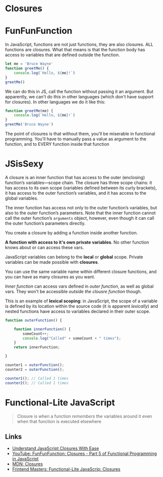 # Closures

# FunFunFunction

In JavaScript, functions are not just functions, they are also closures. ALL functions are closures. What that means is that the function body has access to variables that are defined outside the function.

```javascript
let me = 'Bruce Wayne'
function greetMe() {
	console.log(`Hello, ${me}!`)
}
greetMe()
```

We can do this in JS, call the function without passing it an argument. But apparently, we can't do this in other languages (which don't have support for closures). In other languages we do it like this:

```javascript
function greetMe(me) {
	console.log(`Hello, ${me}!`)
}
greetMe('Bruce Wayne')
```

The point of closures is that without them, you'll be miserable in functional programming. You'll have to manually pass a value as argument to the function, and to EVERY function inside that function

# JSisSexy

A closure is an inner function that has access to the outer (enclosing) function’s variables—scope chain. The closure has three scope chains: it has access to its own scope (variables defined between its curly brackets), it has access to the outer function’s variables, and it has access to the global variables.

The inner function has access not only to the outer function’s variables, but also to the outer function’s parameters. Note that the inner function cannot call the outer function’s `arguments` object, however, even though it can call the outer function’s parameters directly.

You create a closure by adding a function inside another function.


**A function with access to it's own private variables**. No other function knows about or can access these vars.

JavaScript variables can belong to the **local** or **global** scope. Private variables can be made possible with **closures**.


You can use the same variable name within different closure functions, and you can have as many closures as you want.

_Inner function_ can access vars defined in _outer function_, as well as global vars. They won't be accessible _outside the clousre function_ though. 

This is an example of **lexical scoping**: in JavaScript, the scope of a variable is defined by its location within the source code (it is apparent _lexically_) and nested functions have access to variables declared in their outer scope.

```javascript
function outerFunction() {

	function innerFunction() {
		someCount++;
		console.log("Called" + someCount + " times");		
	}
	return innerFunction;

}

counter1 = outerFunction();
counter2 = outerFunction();

counter1(); // Called 1 times
counter2(); // Called 1 times
```

# Functional-Lite JavaScript

> Closure is when a function _remembers_ the variables around it even when that function is executed elsewhere

Links
---
- [Understand JavaScript Closures With Ease](http://javascriptissexy.com/understand-javascript-closures-with-ease/)
- [YouTube: FunFunFunction: Closures - Part 5 of Functional Programming in JavaScript](https://www.youtube.com/watch?v=CQqwU2Ixu-U)
- [MDN: Closures](https://developer.mozilla.org/en-US/docs/Web/JavaScript/Closures)
- [Frintend Masters: Functional-Lite JavaScrip: Closures](https://frontendmasters.com/courses/functional-js-lite/#v=xy8mj95e72&p=0.1063)
